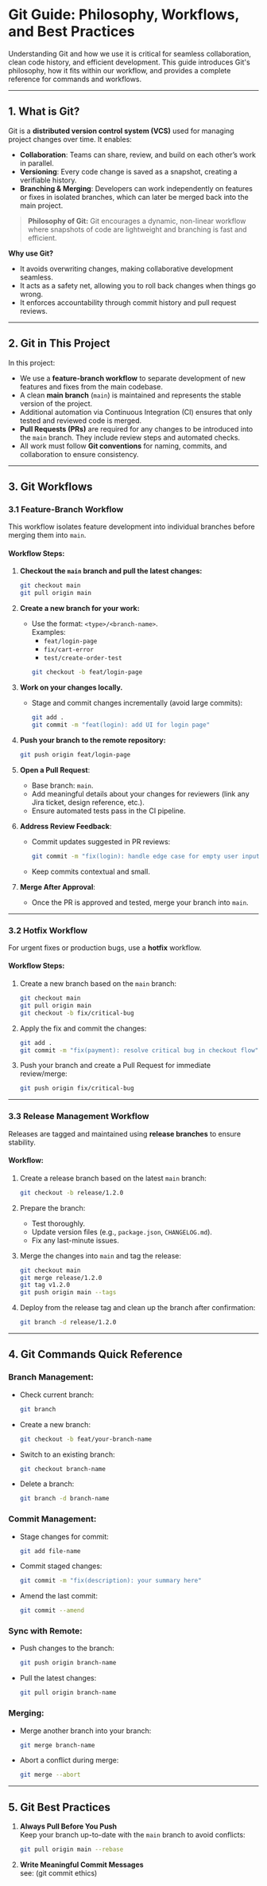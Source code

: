# Git Guide: Philosophy, Workflows, and Best Practices

Understanding Git and how we use it is critical for seamless collaboration, clean code history, and efficient
development. This guide introduces Git's philosophy, how it fits within our workflow, and provides a complete reference
for commands and workflows.

---

## **1. What is Git?**

Git is a **distributed version control system (VCS)** used for managing project changes over time. It enables:

- **Collaboration**: Teams can share, review, and build on each other’s work in parallel.
- **Versioning**: Every code change is saved as a snapshot, creating a verifiable history.
- **Branching & Merging**: Developers can work independently on features or fixes in isolated branches, which can later
  be merged back into the main project.

> **Philosophy of Git:** Git encourages a dynamic, non-linear workflow where snapshots of code are lightweight and
> branching is fast and efficient.

**Why use Git?**

- It avoids overwriting changes, making collaborative development seamless.
- It acts as a safety net, allowing you to roll back changes when things go wrong.
- It enforces accountability through commit history and pull request reviews.

---

## **2. Git in This Project**

In this project:

- We use a **feature-branch workflow** to separate development of new features and fixes from the main codebase.
- A clean **main branch** (`main`) is maintained and represents the stable version of the project.
- Additional automation via Continuous Integration (CI) ensures that only tested and reviewed code is merged.
- **Pull Requests (PRs)** are required for any changes to be introduced into the `main` branch. They include review
  steps and automated checks.
- All work must follow **Git conventions** for naming, commits, and collaboration to ensure consistency.

---

## **3. Git Workflows**

### **3.1 Feature-Branch Workflow**

This workflow isolates feature development into individual branches before merging them into `main`.

#### Workflow Steps:

1. **Checkout the `main` branch and pull the latest changes:**
   ```bash
   git checkout main
   git pull origin main
   ```

2. **Create a new branch for your work:**
    - Use the format: `<type>/<branch-name>`.  
      Examples:
        - `feat/login-page`
        - `fix/cart-error`
        - `test/create-order-test`
      ```bash
      git checkout -b feat/login-page
      ```

3. **Work on your changes locally.**
    - Stage and commit changes incrementally (avoid large commits):
      ```bash
      git add .
      git commit -m "feat(login): add UI for login page"
      ```

4. **Push your branch to the remote repository:**
   ```bash
   git push origin feat/login-page
   ```

5. **Open a Pull Request**:
    - Base branch: `main`.
    - Add meaningful details about your changes for reviewers (link any Jira ticket, design reference, etc.).
    - Ensure automated tests pass in the CI pipeline.

6. **Address Review Feedback**:
    - Commit updates suggested in PR reviews:
      ```bash
      git commit -m "fix(login): handle edge case for empty user input"
      ```
    - Keep commits contextual and small.

7. **Merge After Approval**:
    - Once the PR is approved and tested, merge your branch into `main`.

---

### **3.2 Hotfix Workflow**

For urgent fixes or production bugs, use a **hotfix** workflow.

#### Workflow Steps:

1. Create a new branch based on the `main` branch:
   ```bash
   git checkout main
   git pull origin main
   git checkout -b fix/critical-bug
   ```

2. Apply the fix and commit the changes:
   ```bash
   git add .
   git commit -m "fix(payment): resolve critical bug in checkout flow"
   ```

3. Push your branch and create a Pull Request for immediate review/merge:
   ```bash
   git push origin fix/critical-bug
   ```

---

### **3.3 Release Management Workflow**

Releases are tagged and maintained using **release branches** to ensure stability.

#### Workflow:

1. Create a release branch based on the latest `main` branch:
   ```bash
   git checkout -b release/1.2.0
   ```

2. Prepare the branch:
    - Test thoroughly.
    - Update version files (e.g., `package.json`, `CHANGELOG.md`).
    - Fix any last-minute issues.

3. Merge the changes into `main` and tag the release:
   ```bash
   git checkout main
   git merge release/1.2.0
   git tag v1.2.0
   git push origin main --tags
   ```

4. Deploy from the release tag and clean up the branch after confirmation:
   ```bash
   git branch -d release/1.2.0
   ```

---

## **4. Git Commands Quick Reference**

### Branch Management:

- Check current branch:
  ```bash
  git branch
  ```
- Create a new branch:
  ```bash
  git checkout -b feat/your-branch-name
  ```
- Switch to an existing branch:
  ```bash
  git checkout branch-name
  ```
- Delete a branch:
  ```bash
  git branch -d branch-name
  ```

### Commit Management:

- Stage changes for commit:
  ```bash
  git add file-name
  ```
- Commit staged changes:
  ```bash
  git commit -m "fix(description): your summary here"
  ```
- Amend the last commit:
  ```bash
  git commit --amend
  ```

### Sync with Remote:

- Push changes to the branch:
  ```bash
  git push origin branch-name
  ```
- Pull the latest changes:
  ```bash
  git pull origin branch-name
  ```

### Merging:

- Merge another branch into your branch:
  ```bash
  git merge branch-name
  ```
- Abort a conflict during merge:
  ```bash
  git merge --abort
  ```

---

## **5. Git Best Practices**

1. **Always Pull Before You Push**  
   Keep your branch up-to-date with the `main` branch to avoid conflicts:
   ```bash
   git pull origin main --rebase
   ```

2. **Write Meaningful Commit Messages**  
   see: (git commit ethics)<git-ethics>